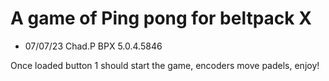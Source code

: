 # A game of Ping pong for beltpack X

- 07/07/23 Chad.P BPX 5.0.4.5846


Once loaded button 1 should start the game, encoders move padels, enjoy!